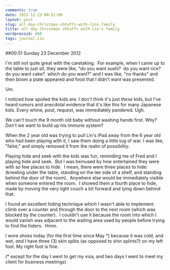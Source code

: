 ```yaml
---
comments: true
date: 2012-12-23 00:51:09
layout: post
slug: all-day-christmas-shtuffs-with-lins-family
title: all day Christmas shtuffs with Lin's family
wordpressid: 660
tags: journal,Lin
---
```


##00:51 Sunday 23 December 2012

I'm still not quite great with the caretaking.  For example, when I came up to the table to just sit, they were like, "do you want sushi?  do you want rice?  do you want cake?  which do you want?" and I was like, "no thanks" and then boom a plate appeared and food that I didn't want was presented.

Um.

I noticed how spoiled the kids are. I don't think it's just *these* kids, but I've heard rumors and anecdotal evidence that it's like this for many Japanese kids. Every whine, pout, request, was immediately pandered. Ugh.

We can't touch the 9 month old baby without washing hands first. Why? Don't we want to build up his immune system?

When the 2 year old was trying to pull Lin's iPad away from the 6 year old who had been playing with it, I saw them doing a little tug of war. I was like, "false," and simply removed it from the realm of possibility.

Playing hide and seek with the kids was fun, reminding me of Fred and I playing hide and seek.  But I was bemused by how entertained they were with so few places to hide.  I mean, there were three places to hide:  (kneeling under the table, standing on the lee side of a shelf, and standing behind the door of the room).  Anywhere else would be immediately visible when someone entered the room.  I showed them a fourth place to hide, made by moving the very light couch a bit forward and lying down behind that.

I found an excellent hiding technique which I wasn't able to implement: climb over a counter and through the door to the next room (which was blocked by the counter).  I couldn't use it because the room into which I would vanish was adjacent to the waiting area used by people before trying to find the hiders.  Hmm.

I wore shoes today (for the first time since May *) because it was cold, and wet, *and* I have three (3) skin splits (as opposed to shin splints?) on my left foot. My right foot is fine.

(* except for the day I went to get my visa, and two days I went to meet my client for business meetings)
